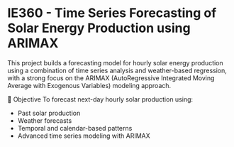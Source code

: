 # IE360 - Time Series Forecasting of Solar Energy Production using ARIMAX
This project builds a forecasting model for hourly solar energy production using a combination of time series analysis and weather-based regression, with a strong focus on the ARIMAX (AutoRegressive Integrated Moving Average with Exogenous Variables) modeling approach.

📌 Objective
To forecast next-day hourly solar production using:
- Past solar production
- Weather forecasts
- Temporal and calendar-based patterns
- Advanced time series modeling with ARIMAX
